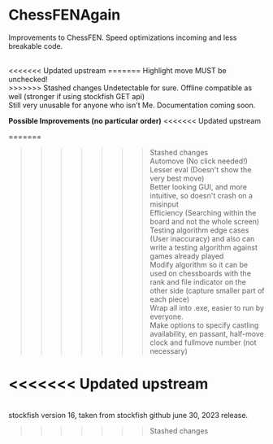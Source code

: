 # ChessFENAgain
Improvements to ChessFEN. Speed optimizations incoming and less breakable code.

<br>
<<<<<<< Updated upstream
=======
Highlight move MUST be unchecked!

<br>
>>>>>>> Stashed changes
Undetectable for sure. Offline compatible as well (stronger if using stockfish GET api)

<br>
Still very unusable for anyone who isn't Me. Documentation coming soon.


**Possible Improvements (no particular order)** 
<<<<<<< Updated upstream

=======
>>>>>>> Stashed changes
<br> Automove (No click needed!)
<br> Lesser eval (Doesn't show the very best move)
<br> Better looking GUI, and more intuitive, so doesn't crash on a misinput
<br> Efficiency (Searching within the board and not the whole screen)
<br> Testing algorithm edge cases (User inaccuracy) and also can write a testing algorithm against games already played
<br> Modify algorithm so it can be used on chessboards with the rank and file indicator on the other side (capture smaller part of each piece)
<br> Wrap all into .exe, easier to run by everyone.
<br> Make options to specify castling availability, en passant, half-move clock and fullmove number (not necessary)

<<<<<<< Updated upstream
=======

<br> stockfish version 16, taken from stockfish github june 30, 2023 release.

>>>>>>> Stashed changes
